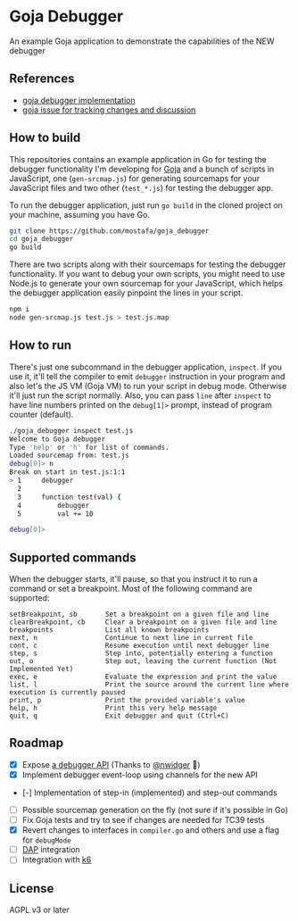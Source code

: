 # Goja Debugger

An example Goja application to demonstrate the capabilities of the NEW debugger

## References

- [goja debugger implementation](https://github.com/mostafa/goja/tree/debugger)
- [goja issue for tracking changes and discussion](https://github.com/dop251/goja/issues/294)

## How to build

This repositories contains an example application in Go for testing the debugger functionality I'm developing for [Goja](https://github.com/dop251/goja) and a bunch of scripts in JavaScript, one (`gen-srcmap.js`) for generating sourcemaps for your JavaScript files and two other (`test_*.js`) for testing the debugger app.

To run the debugger application, just run `go build` in the cloned project on your machine, assuming you have Go.

```bash
git clone https://github.com/mostafa/goja_debugger
cd goja_debugger
go build
```

There are two scripts along with their sourcemaps for testing the debugger functionality. If you want to debug your own scripts, you might need to use Node.js to generate your own sourcemap for your JavaScript, which helps the debugger application easily pinpoint the lines in your script.

```bash
npm i
node gen-srcmap.js test.js > test.js.map
```

## How to run

There's just one subcommand in the debugger application, `inspect`. If you use it, it'll tell the compiler to emit `debugger` instruction in your program and also let's the JS VM (Goja VM) to run your script in debug mode. Otherwise it'll just run the script normally. Also, you can pass `line` after `inspect` to have line numbers printed on the `debug[1]>` prompt, instead of program counter (default).

```bash
./goja_debugger inspect test.js
Welcome to Goja debugger
Type 'help' or 'h' for list of commands.
Loaded sourcemap from: test.js
debug[0]> n
Break on start in test.js:1:1
> 1     debugger
  2
  3     function test(val) {
  4         debugger
  5         val += 10

debug[0]>
```

## Supported commands

When the debugger starts, it'll pause, so that you instruct it to run a command or set a breakpoint. Most of the following command are supported:

```terminal
setBreakpoint, sb       Set a breakpoint on a given file and line
clearBreakpoint, cb     Clear a breakpoint on a given file and line
breakpoints             List all known breakpoints
next, n                 Continue to next line in current file
cont, c                 Resume execution until next debugger line
step, s                 Step into, potentially entering a function
out, o                  Step out, leaving the current function (Not Implemented Yet)
exec, e                 Evaluate the expression and print the value
list, l                 Print the source around the current line where execution is currently paused
print, p                Print the provided variable's value
help, h                 Print this very help message
quit, q                 Exit debugger and quit (Ctrl+C)
```

## Roadmap

- [x] Expose [a debugger API](https://github.com/dop251/goja/issues/294#issuecomment-869012300) (Thanks to [@nwidger](https://github.com/nwidger) :pray:)
- [x] Implement debugger event-loop using channels for the new API
- [-] Implementation of step-in (implemented) and step-out commands
- [ ] Possible sourcemap generation on the fly (not sure if it's possible in Go)
- [ ] Fix Goja tests and try to see if changes are needed for TC39 tests
- [x] Revert changes to interfaces in `compiler.go` and others and use a flag for `debugMode`
- [ ] [DAP](https://microsoft.github.io/debug-adapter-protocol/) integration
- [ ] Integration with [k6](https://github.com/k6io/k6)

## License

AGPL v3 or later

